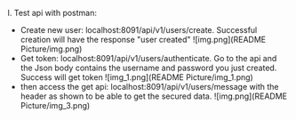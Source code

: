 I. Test api with postman:
   - Create new user: localhost:8091/api/v1/users/create. Successful creation will have the response "user created" 
![img.png](README Picture/img.png)
   - Get token: localhost:8091/api/v1/users/authenticate.  Go to the api and the Json body contains the username and password you just created. Success will get token
![img_1.png](README Picture/img_1.png)
   - then access the get api: localhost:8091/api/v1/users/message with the header as shown to be able to get the secured data.
![img.png](README Picture/img_3.png)
